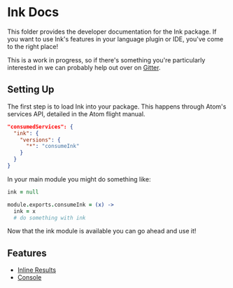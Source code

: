 # Ink Docs

This folder provides the developer documentation for the Ink package. If you want to use Ink's features in your language plugin or IDE, you've come to the right place!

This is a work in progress, so if there's something you're particularly interested in we can probably help out over on [Gitter](https://gitter.im/JunoLab/Juno).

## Setting Up

The first step is to load Ink into your package. This happens through Atom's services API, detailed in the Atom flight manual.

```json
"consumedServices": {
  "ink": {
    "versions": {
      "*": "consumeInk"
    }
  }
}
```

In your main module you might do something like:

```coffee
ink = null

module.exports.consumeInk = (x) ->
  ink = x
  # do something with ink
```

Now that the ink module is available you can go ahead and use it!

## Features

* [Inline Results](results.md)
* [Console](console.md)
